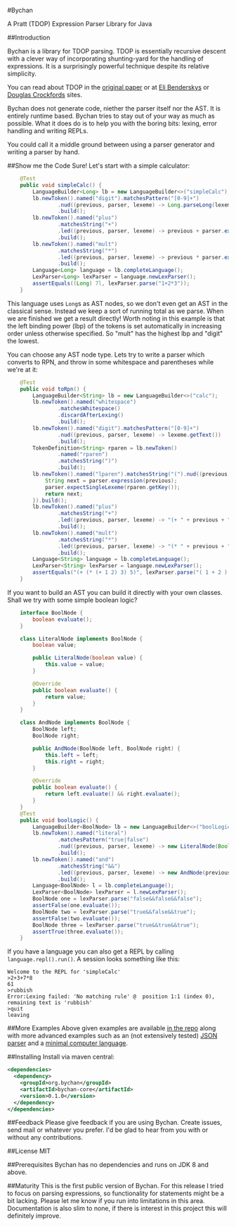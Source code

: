 #Bychan

A Pratt (TDOP) Expression Parser Library for Java

##Introduction

Bychan is a library for TDOP parsing. TDOP is essentially recursive descent with a clever way
of incorporating shunting-yard for the handling of expressions. It is a surprisingly powerful technique
despite its relative simplicity.

You can read about TDOP in the [original paper](http://hall.org.ua/halls/wizzard/pdf/Vaughan.Pratt.TDOP.pdf) or at [Eli Benderskys](http://eli.thegreenplace.net/2010/01/02/top-down-operator-precedence-parsing) or [Douglas Crockfords](http://javascript.crockford.com/tdop/tdop.html) sites.

Bychan does not generate code, niether the parser itself nor the AST. It is entirely runtime based.
Bychan tries to stay out of your way as much as possible.
What it does do is to help you with the boring bits: lexing, error handling and writing REPLs.

You could call it a middle ground between using a parser generator and writing a parser by hand.

##Show me the Code
Sure! Let's start with a simple calculator:
```Java
    @Test
    public void simpleCalc() {
        LanguageBuilder<Long> lb = new LanguageBuilder<>("simpleCalc");
        lb.newToken().named("digit").matchesPattern("[0-9]+")
                .nud((previous, parser, lexeme) -> Long.parseLong(lexeme.getText()))
                .build();
        lb.newToken().named("plus")
                .matchesString("+")
                .led((previous, parser, lexeme) -> previous + parser.expression(previous))
                .build();
        lb.newToken().named("mult")
                .matchesString("*")
                .led((previous, parser, lexeme) -> previous * parser.expression(previous))
                .build();
        Language<Long> language = lb.completeLanguage();
        LexParser<Long> lexParser = language.newLexParser();
        assertEquals((Long) 7l, lexParser.parse("1+2*3"));
    }
```
This language uses `Long`s as AST nodes, so we don't even get an AST in the classical sense. Instead we keep a sort of running total as we parse. When we are finished we get a result directly! Worth noting in this example is that the left binding power (lbp) of the tokens is set automatically in increasing order unless otherwise specified. So "mult" has the highest lbp and "digit" the lowest.

You can choose any AST node type. Lets try to write a parser which converts to RPN,
and throw in some whitespace and parentheses while we're at it:
```Java
    @Test
    public void toRpn() {
        LanguageBuilder<String> lb = new LanguageBuilder<>("calc");
        lb.newToken().named("whitespace")
                .matchesWhitespace()
                .discardAfterLexing()
                .build();
        lb.newToken().named("digit").matchesPattern("[0-9]+")
                .nud((previous, parser, lexeme) -> lexeme.getText())
                .build();
        TokenDefinition<String> rparen = lb.newToken()
                .named("rparen")
                .matchesString(")")
                .build();
        lb.newToken().named("lparen").matchesString("(").nud((previous, parser, lexeme) -> {
            String next = parser.expression(previous);
            parser.expectSingleLexeme(rparen.getKey());
            return next;
        }).build();
        lb.newToken().named("plus")
                .matchesString("+")
                .led((previous, parser, lexeme) -> "(+ " + previous + " " + parser.expression(previous) + ")")
                .build();
        lb.newToken().named("mult")
                .matchesString("*")
                .led((previous, parser, lexeme) -> "(* " + previous + " " + parser.expression(previous) + ")")
                .build();
        Language<String> language = lb.completeLanguage();
        LexParser<String> lexParser = language.newLexParser();
        assertEquals("(+ (* (+ 1 2) 3) 5)", lexParser.parse("( 1 + 2 ) * 3 + 5"));
    }
```
If you want to build an AST you can build it directly with your own classes. Shall we try with some simple boolean logic?
```Java
    interface BoolNode {
        boolean evaluate();
    }

    class LiteralNode implements BoolNode {
        boolean value;

        public LiteralNode(boolean value) {
            this.value = value;
        }

        @Override
        public boolean evaluate() {
            return value;
        }
    }

    class AndNode implements BoolNode {
        BoolNode left;
        BoolNode right;

        public AndNode(BoolNode left, BoolNode right) {
            this.left = left;
            this.right = right;
        }

        @Override
        public boolean evaluate() {
            return left.evaluate() && right.evaluate();
        }
    }
    @Test
    public void boolLogic() {
        LanguageBuilder<BoolNode> lb = new LanguageBuilder<>("boolLogic");
        lb.newToken().named("literal")
                .matchesPattern("true|false")
                .nud((previous, parser, lexeme) -> new LiteralNode(Boolean.parseBoolean(lexeme.getText())))
                .build();
        lb.newToken().named("and")
                .matchesString("&&")
                .led((previous, parser, lexeme) -> new AndNode(previous, parser.expression(previous)))
                .build();
        Language<BoolNode> l = lb.completeLanguage();
        LexParser<BoolNode> lexParser = l.newLexParser();
        BoolNode one = lexParser.parse("false&&false&&false");
        assertFalse(one.evaluate());
        BoolNode two = lexParser.parse("true&&false&&true");
        assertFalse(two.evaluate());
        BoolNode three = lexParser.parse("true&&true&&true");
        assertTrue(three.evaluate());
    }
```
If you have a language you can also get a REPL by calling `language.repl().run()`. A session looks something like this:
```
Welcome to the REPL for 'simpleCalc'
>2+3+7*8
61
>rubbish
Error:Lexing failed: 'No matching rule' @  position 1:1 (index 0), remaining text is 'rubbish'
>quit
leaving
```
##More Examples
Above given examples are available [in the repo](https://github.com/atorstling/bychan/blob/master/src/test/java/org/bychan/core/examples/ReadmeExamples.java) along with more advanced examples such as an (not extensively tested) [JSON parser](https://github.com/atorstling/bychan/blob/master/src/test/java/org/bychan/core/langs/json/JsonLangBuilder.java)
 and a [minimal computer language](https://github.com/atorstling/bychan/blob/master/src/test/java/org/bychan/core/langs/minilang/MiniLangTest.java).

##Installing
Install via maven central:
```xml
<dependencies>
  <dependency>
    <groupId>org.bychan</groupId>
    <artifactId>bychan-core</artifactId>
    <version>0.1.0</version>
  </dependency>
</dependencies>
```

##Feedback
Please give feedback if you are using Bychan. Create issues, send mail or whatever you prefer. I'd be glad to hear from you with or without any contributions.

##License
MIT

##Prerequisites
Bychan has no dependencies and runs on JDK 8 and above.

##Maturity
This is the first public version of Bychan. For this release I tried to focus on parsing expressions, so functionality for statements might be a bit lacking. Please let me know if you run into limitations in this area. Documentation is also slim to none, if there is interest in this project this will definitely improve.
 
 

